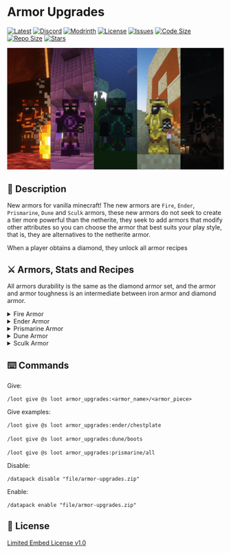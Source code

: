 # Armor Upgrades

[![Latest](https://img.shields.io/github/v/release/lullaby6/armor-upgrades-data-pack?color=blueviolet&logo=github)](https://github.com/lullaby6/armor-upgrades-data-pack/releases)
[![Discord](https://img.shields.io/discord/1327308441324097681?label=discord&color=blue&logo=discord)](https://discord.gg/5UdcDa5xNC)
[![Modrinth](https://img.shields.io/modrinth/dt/armor-upgrades?label=modrinth&logo=modrinth)](https://modrinth.com/datapack/armor-upgrades)
[![License](https://img.shields.io/badge/license-mit-green)](https://github.com/lullaby6/armor-upgrades-data-pack/blob/main/LICENSE)
[![Issues](https://img.shields.io/github/issues/lullaby6/armor-upgrades-data-pack?color=orange&logo=github)](https://github.com/lullaby6/armor-upgrades-data-pack/issues)
[![Code Size](https://img.shields.io/github/languages/code-size/lullaby6/armor-upgrades-data-pack?color=purple&logoColor=white)](https://github.com/lullaby6/armor-upgrades-data-pack)
[![Repo Size](https://img.shields.io/github/repo-size/lullaby6/armor-upgrades-data-pack?logo=dropbox&color=red)](https://github.com/lullaby6/armor-upgrades-data-pack)
[![Stars](https://img.shields.io/github/stars/lullaby6/armor-upgrades-data-pack?logo=github&color=yellow)](https://github.com/lullaby6/armor-upgrades-data-pack/stargazers)

![bg](https://raw.githubusercontent.com/lullaby6/armor-upgrades-data-pack/refs/heads/main/images/bg.png)

## 📖 Description

New armors for vanilla minecraft! The new armors are `Fire`, `Ender`, `Prismarine`, `Dune` and `Sculk` armors, these new armors do not seek to create a tier more powerful than the netherite, they seek to add armors that modify other attributes so you can choose the armor that best suits your play style, that is, they are alternatives to the netherite armor.

When a player obtains a diamond, they unlock all armor recipes

## ⚔️ Armors, Stats and Recipes

All armors durability is the same as the diamond armor set, and the armor and armor toughness is an intermediate between iron armor and diamond armor.

<details>
    <summary>Fire Armor</summary>
    Every armor piece have
    <ul>
        <li><code>+0.1 attack_speed</code></li>
        <li><code>+1 burning_time</code></li>
    </ul>
    <p></p>
    By having full armor you gain fire resistance effect and if any armor piece falls into the lava it will not burn, it will be glowing and will up to the surface.
    <p></p>
    <h3>🛠️ Recipe</h3>
    <p></p>
    <img src="https://raw.githubusercontent.com/lullaby6/armor-upgrades-data-pack/refs/heads/main/images/recipes/fire.png" alt="Fire Armor Recipe">
</details>

<details>
    <summary>Ender Armor</summary>
    Every armor piece have:
    <ul>
        <li><code>+0.01 movement_speed</code></li>
    </ul>
    <p></p>
    If any armor piece falls into the void at the end, it will levitate in the air, will be glowing and will not be dispawned.
    <p></p>
    <h3>🛠️ Recipe</h3>
    <p></p>
    <img src="https://raw.githubusercontent.com/lullaby6/armor-upgrades-data-pack/refs/heads/main/images/recipes/ender.png" alt="Ender Armor Recipe">
</details>

<details>
    <summary>Prismarine Armor</summary>
    Every armor piece have:
    <ul>
        <li><code>+1.5 max_health</code></li>
        <li><code>+0.25 water_movement_efficiency</code></li>
        <li><code>+10 oxygen_bonus</code></li>
        <li><code>+1 submerged_mining_speed</code></li>
    </ul>
    <p></p>
    By having full armor you gain conduit power effect.
    <p></p>
    <h3>🛠️ Recipe</h3>
    <p></p>
    <img src="https://raw.githubusercontent.com/lullaby6/armor-upgrades-data-pack/refs/heads/main/images/recipes/prismarine.png" alt="Prismarine Armor Recipe">
</details>

<details>
    <summary>Dune Armor</summary>
    Every armor piece have:
    <ul>
        <li><code>+0.12 entity_interaction_range</code></li>
        <li><code>+0.25 block_interaction_range</code></li>
    </ul>
    <p></p>
    <h3>🛠️ Recipe</h3>
    <p></p>
    <img src="https://raw.githubusercontent.com/lullaby6/armor-upgrades-data-pack/refs/heads/main/images/recipes/dune.png" alt="Dune Armor Recipe">
</details>

<details>
    <summary>Sculk Armor</summary>
    Every armor piece have:
    <ul>
        <li><code>+0.75 attack_damage</code></li>
        <li><code>+0.25 sneaking_speed</code></li>
    </ul>
    <p></p>
    By having full armor you are immune to all bad effects.
    <p></p>
    <h3>🛠️ Recipe</h3>
    <p></p>
    <img src="https://raw.githubusercontent.com/lullaby6/armor-upgrades-data-pack/refs/heads/main/images/recipes/sculk.png" alt="Sculk Armor Recipe">
</details>

## ⌨️ Commands

Give:

```mcfunction
/loot give @s loot armor_upgrades:<armor_name>/<armor_piece>
```

Give examples:

```mcfunction
/loot give @s loot armor_upgrades:ender/chestplate

/loot give @s loot armor_upgrades:dune/boots

/loot give @s loot armor_upgrades:prismarine/all
```

Disable:

```mcfunction
/datapack disable "file/armor-upgrades.zip"
```

Enable:

```mcfunction
/datapack enable "file/armor-upgrades.zip"
```

## 🪪 License

[Limited Embed License v1.0](https://github.com/lullaby6/armor-upgrades-data-pack/blob/main/LICENSE)